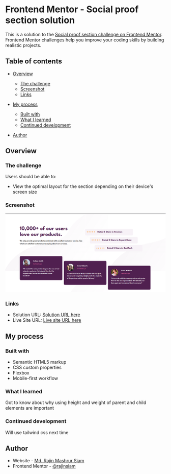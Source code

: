 # Frontend Mentor - Social proof section solution

This is a solution to the [Social proof section challenge on Frontend Mentor](https://www.frontendmentor.io/challenges/social-proof-section-6e0qTv_bA). Frontend Mentor challenges help you improve your coding skills by building realistic projects. 

## Table of contents

- [Overview](#overview)
  - [The challenge](#the-challenge)
  - [Screenshot](#screenshot)
  - [Links](#links)
- [My process](#my-process)
  - [Built with](#built-with)
  - [What I learned](#what-i-learned)
  - [Continued development](#continued-development)

- [Author](#author)


## Overview

### The challenge

Users should be able to:

- View the optimal layout for the section depending on their device's screen size

### Screenshot

![](./screenshot.jpg)


### Links

- Solution URL: [Solution URL here](https://github.com/rajin-siam/.comsocial-proof-section-master)
- Live Site URL: [Live site URL here](https://rajin-siam.github.io/social-proof-section)

## My process

### Built with

- Semantic HTML5 markup
- CSS custom properties
- Flexbox
- Mobile-first workflow


### What I learned
 Got to know about why using height and weight of parent and child elements are important

### Continued development

Will use tailwind css next time

## Author

- Website - [Md. Rajin Mashrur Siam](https://rajin-siam-portfolio.netlify.app/)
- Frontend Mentor - [@rajinsiam](https://www.frontendmentor.io/profile/rajin-siam)

